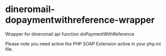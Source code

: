 dineromail-dopaymentwithreference-wrapper
=========================================

Wrapper for dineromail api function doPaymentWithReference

Please note you need active the PHP SOAP Extension active in your php.ini file.
